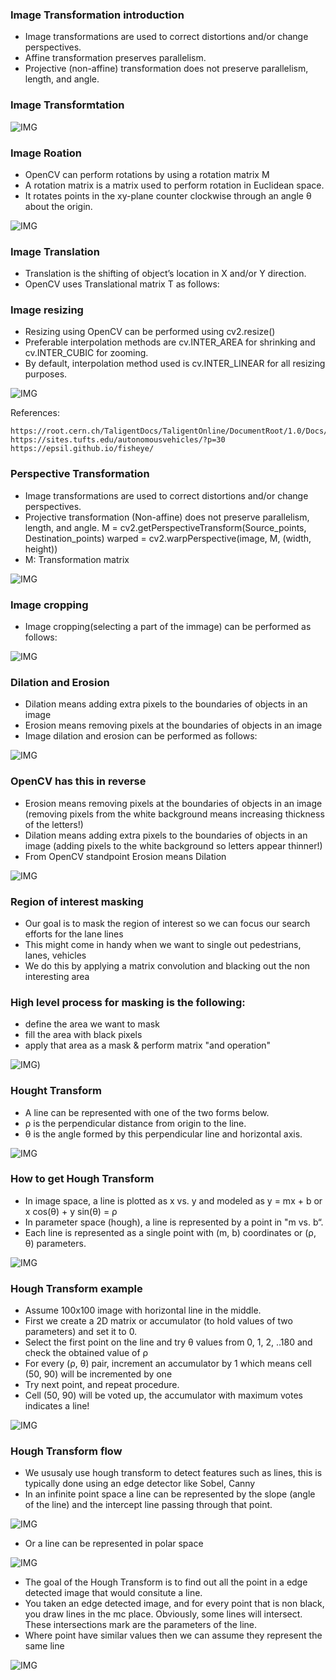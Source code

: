 ### Image Transformation introduction

* Image transformations are used to correct distortions and/or change perspectives.
* Affine transformation preserves parallelism.
* Projective (non-affine) transformation does not preserve parallelism, length, and angle.

### Image Transformtation

![IMG](https://github.com/mpruna/Deep_Learning_And_Computer_Vision/blob/master/Computer_vision_Basics_2(Image_maniuplation)/images/image_transformation.png)

### Image Roation

* OpenCV can perform rotations by using a rotation matrix M
* A rotation matrix is a matrix used to perform rotation in Euclidean space.
* It rotates points in the xy-plane counter clockwise through an angle θ about the origin.

![IMG](https://github.com/mpruna/Deep_Learning_And_Computer_Vision/blob/master/Computer_vision_Basics_2(Image_maniuplation)/images/image_rotation.png)

### Image Translation

* Translation is the shifting of object’s location in X and/or Y direction.
* OpenCV uses Translational matrix T as follows:

### Image resizing

* Resizing using OpenCV can be performed using cv2.resize()
* Preferable interpolation methods are cv.INTER_AREA for shrinking and cv.INTER_CUBIC for zooming.
* By default, interpolation method used is cv.INTER_LINEAR for all resizing purposes.

![IMG](https://github.com/mpruna/Deep_Learning_And_Computer_Vision/blob/master/Computer_vision_Basics_2(Image_maniuplation)/images/image_resize.png)

References:
    
    https://root.cern.ch/TaligentDocs/TaligentOnline/DocumentRoot/1.0/Docs/books/GS/GS_27.html
    https://sites.tufts.edu/autonomousvehicles/?p=30
    https://epsil.github.io/fisheye/

### Perspective Transformation

* Image transformations are used to correct distortions and/or change perspectives.
* Projective transformation (Non-affine) does not preserve parallelism, length, and angle.
M = cv2.getPerspectiveTransform(Source_points, Destination_points)
warped = cv2.warpPerspective(image, M, (width, height))
* M: Transformation matrix

![IMG](https://github.com/mpruna/Deep_Learning_And_Computer_Vision/blob/master/Computer_vision_Basics_2(Image_maniuplation)/images/image_transform.png)


### Image cropping

* Image cropping(selecting a part of the immage) can be performed as follows:

![IMG](https://github.com/mpruna/Deep_Learning_And_Computer_Vision/blob/master/Computer_vision_Basics_2(Image_maniuplation)/images/cropped_image.png)

### Dilation and Erosion

* Dilation means adding extra pixels to the boundaries of objects in an image
* Erosion means removing pixels at the boundaries of objects in an image
* Image dilation and erosion can be performed as follows:

![IMG](https://github.com/mpruna/Deep_Learning_And_Computer_Vision/blob/master/Computer_vision_Basics_2(Image_maniuplation)/images/dilation_erosion_2.png)

### OpenCV has this in reverse

* Erosion means removing pixels at the boundaries of objects in an image (removing pixels from the white background
means increasing thickness of the letters!)
* Dilation means adding extra pixels to the boundaries of objects in an image (adding pixels to the white background so
letters appear thinner!)
* From OpenCV standpoint Erosion means Dilation

![IMG](https://github.com/mpruna/Deep_Learning_And_Computer_Vision/blob/master/Computer_vision_Basics_2(Image_maniuplation)/images/erorion_dilation.png)


### Region of interest masking

* Our goal is to mask the region of interest so we can focus our search efforts for the lane lines
* This might come in handy when we want to single out pedestrians, lanes, vehicles
* We do this by applying a matrix convolution and blacking out the non interesting area

### High level process for masking is the following:
* define the area we want to mask
* fill the area with black pixels
* apply that area as a mask & perform matrix "and operation"  

![IMG](https://github.com/mpruna/Deep_Learning_And_Computer_Vision/blob/master/Computer_vision_Basics_2(Image_maniuplation)/images/region_of_interest.png))

### Hought Transform

* A line can be represented with one of the two forms below.
* ρ is the perpendicular distance from origin to the line.
* θ is the angle formed by this perpendicular line and horizontal axis.

![IMG]()

### How to get Hough Transform

* In image space, a line is plotted as x vs. y and modeled as y = mx + b or x cos(θ) + y sin(θ) = ρ
* In parameter space (hough), a line is represented by a point in "m vs. b“.
* Each line is represented as a single point with (m, b) coordinates or (ρ, θ) parameters.

![IMG]()

### Hough Transform example

* Assume 100x100 image with horizontal line in the middle.
* First we create a 2D matrix or accumulator (to hold values of two parameters) and set it to 0.
* Select the first point on the line and try θ values from 0, 1, 2, ..180 and check the obtained value of ρ
* For every (ρ, θ) pair, increment an accumulator by 1 which means cell (50, 90) will be incremented by one
* Try next point, and repeat procedure.
* Cell (50, 90) will be voted up, the accumulator with maximum votes indicates a line!

![IMG]()

### Hough Transform flow

* We ususaly use hough transform to detect features such as lines, this is typically done using an edge detector like Sobel, Canny
* In an infinite point space a line can be represented by the slope (angle of the line) and the intercept line passing through that point.

![IMG]()

* Or a line can be represented in polar space 

![IMG]()

* The goal of the Hough Transform is to find out all the point in a edge detected image that would consitute a line.
* You taken an edge detected image, and for every point that is non black, you draw lines in the mc place. Obviously, some lines will intersect. These intersections mark are the parameters of the line.
* Where point have similar values then we can assume they represent the same line

![IMG]()